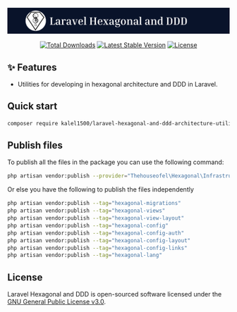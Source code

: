<p align="center"><img src="./art/title3.png" alt="Laravel Hexagonal and DDD"></p>

<p align="center">
    <!-- <a href="https://github.com/kalel1500/laravel-hexagonal-and-ddd-architecture-utilities/actions/workflows/tests.yml"><img src="https://github.com/kalel1500/laravel-hexagonal-and-ddd-architecture-utilities/actions/workflows/tests.yml/badge.svg" alt="Build Status"></a> -->
    <a href="https://packagist.org/packages/kalel1500/laravel-hexagonal-and-ddd-architecture-utilities" target="_blank"><img src="https://img.shields.io/packagist/dt/kalel1500/laravel-hexagonal-and-ddd-architecture-utilities" alt="Total Downloads"></a>
    <a href="https://packagist.org/packages/kalel1500/laravel-hexagonal-and-ddd-architecture-utilities" target="_blank"><img src="https://img.shields.io/packagist/v/kalel1500/laravel-hexagonal-and-ddd-architecture-utilities" alt="Latest Stable Version"></a>
    <a href="https://packagist.org/packages/kalel1500/laravel-hexagonal-and-ddd-architecture-utilities" target="_blank"><img src="https://img.shields.io/packagist/l/kalel1500/laravel-hexagonal-and-ddd-architecture-utilities" alt="License"></a>
</p>

## ✨ Features

- Utilities for developing in hexagonal architecture and DDD in Laravel.

## Quick start

```bash
composer require kalel1500/laravel-hexagonal-and-ddd-architecture-utilities
```

## Publish files

To publish all the files in the package you can use the following command:

```bash
php artisan vendor:publish --provider="Thehouseofel\Hexagonal\Infrastructure\KalionServiceProvider"
```

Or else you have the following to publish the files independently

```bash
php artisan vendor:publish --tag="hexagonal-migrations"
php artisan vendor:publish --tag="hexagonal-views"
php artisan vendor:publish --tag="hexagonal-view-layout"
php artisan vendor:publish --tag="hexagonal-config"
php artisan vendor:publish --tag="hexagonal-config-auth"
php artisan vendor:publish --tag="hexagonal-config-layout"
php artisan vendor:publish --tag="hexagonal-config-links"
php artisan vendor:publish --tag="hexagonal-lang"
```

## License

Laravel Hexagonal and DDD is open-sourced software licensed under the [GNU General Public License v3.0](LICENSE).
